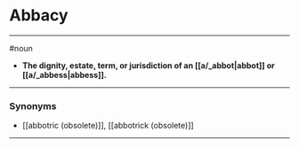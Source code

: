 # Abbacy
---
#noun
- **The dignity, estate, term, or jurisdiction of an [[a/_abbot|abbot]] or [[a/_abbess|abbess]].**
---
### Synonyms
- [[abbotric (obsolete)]], [[abbotrick (obsolete)]]
---
